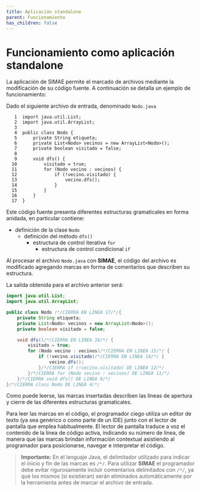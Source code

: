 ```yaml
---
title: Aplicación standalone
parent: Funcionamiento
has_children: false
---
```


# Funcionamiento como aplicación standalone

La aplicación de SIMAE permite el marcado de archivos mediante la modificación de su código fuente. A continuación se detalla un ejemplo de funcionamiento:

Dado el siguiente archivo de entrada, denominado `Nodo.java`

```text
   1  import java.util.List;
   2  import java.util.ArrayList;
   3  
   4  public class Nodo {
   5      private String etiqueta;
   6      private List<Nodo> vecinos = new ArrayList<Nodo>();
   7      private boolean visitado = false;
   8  
   9      void dfs() {
  10          visitado = true;
  11          for (Nodo vecino : vecinos) {
  12              if (!vecino.visitado) {
  13                  vecino.dfs();
  14              }
  15          }
  16      }
  17  }
```

Este código fuente presenta diferentes estructuras gramaticales en forma anidada, en particular contiene: 
- definición de la clase `Nodo`
  * definición del método `dfs()`
    - estructura de control iterativa `for`
      * estructura de control condicional `if`

Al procesar el archivo `Nodo.java` con **SIMAE**, el código del archivo es modificado agregando marcas en forma de comentarios que describen su estructura.

La salida obtenida para el archivo anterior será:

```java
import java.util.List;
import java.util.ArrayList;

public class Nodo /*/CIERRA EN LINEA 17/*/{
    private String etiqueta;
    private List<Nodo> vecinos = new ArrayList<Nodo>();
    private boolean visitado = false;

    void dfs()/*/CIERRA EN LINEA 16/*/ {
        visitado = true;
        for (Nodo vecino : vecinos)/*/CIERRA EN LINEA 15/*/ {
            if (!vecino.visitado)/*/CIERRA EN LINEA 14/*/ {
                vecino.dfs();
            }/*/CIERRA if (!vecino.visitado) DE LINEA 12/*/
        }/*/CIERRA for (Nodo vecino : vecinos) DE LINEA 11/*/
    }/*/CIERRA void dfs() DE LINEA 9/*/
}/*/CIERRA class Nodo DE LINEA 4/*/
```

Como puede leerse, las marcas insertadas describen las líneas de apertura y cierre de las diferentes estructuras gramaticales.

Para leer las marcas en el código, el programador ciego utiliza un editor de texto (ya sea genérico o como parte de un IDE) junto con el lector de pantalla que emplea habitualmente. El lector de pantalla traduce a voz el contenido de la línea de código activa, indicando su número de línea, de manera que las marcas brindan información contextual asistiendo al programador para posicionarse, navegar e interpretar el código. 

> **Importante:** En el lenguaje Java, el delimitador utilizado para indicar el inicio y fin de las marcas es `/*/`. Para utilizar **SIMAE** el programador debe evitar rigurosamente incluir comentarios delimitados con `/*/`, ya que los mismos (si existieran) serán eliminados automáticamente por la herramienta antes de marcar el archivo de entrada. 